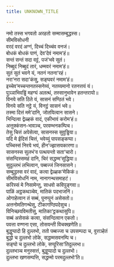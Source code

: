 ```yaml
---
title: UNKNOWN_TITLE

---
```

नमो तस्स भगवतो अरहतो सम्मासम्बुद्धस्स।  
सीमविसोधनी  
वरदं वरदं अग्गं, दिच्‍चं दिच्‍चंव वनजं।  
बोधकं बोधकं पाणं, देव’देवं नमाम’हं॥  
सन्तं सन्तं सदा वट्टं, पजं’भवे सुतं।  
निब्बुदं निब्बुदं तारं, धम्मवरं नमाम’हं॥  
सुतं सुतं भवने यं, नतनं नतना’रहं।  
नरा’नरा सदा’कंसु, सङ्घवरं नमाम’हं॥  
इच्‍चेव’मच्‍चन्तनतस्सनेय्यं, नतय्यमानो रतनत्तयं यं।  
पुञ्‍ञाभिवड्ढिं महग्घं अलत्थं, तस्सानुभावेन हतन्तरायो॥  
विनये सति ठिते यं, सासनं सण्ठितं भवे।  
विनये सति नट्ठे यं, विनट्ठं सासनं भवे॥  
तस्मा दित्तं ममे’दानि, जोतयित्वान सासने।  
भिन्दित्वा द्वेळ्हकं वादं, एकीभावं करोम’हं॥  
अत्तुक्‍कंसन-भावञ्‍च, परवम्भनकम्पिच।  
तेसु चित्तं अपेसेत्वा, सासनस्स सुवुड्ढिया॥  
यदि मे ईदिसं चित्तं, भवेय्युं पापसङ्कप्पा।  
पच्‍चिस्सं निरये भयं, हीन’ज्झासयकारणा॥  
सासनस्स सुलभं’व पत्थयन्तो सता’चारो।  
संसन्दिस्समहं दानि, चिरं सद्धम्म’सुद्धिया॥  
सुदुल्‍लभं लभित्वान, पब्बज्‍जं जिनसासने।  
सम्बुद्धस्स वरं वादं, कत्वा द्वेळ्हक’मेकिकं॥  
सीमविसोधनिं नाम, नानागन्थसमाहटं।  
करिस्सं मे निसामेन्तु, साधवो कविपुङ्गवा॥  
पाळिं अट्ठकथञ्‍चेव, मातिकं पदभाजनिं।  
ओगाहेत्वान तं सब्बं, पुनप्पुनं असेसतो॥  
अत्तनोमतिगन्थेसु, टीकागण्ठिपदेसुच।  
विनिच्छयविमतीसु, मातिका’ट्ठकथासुपि॥  
सब्बं असेसकं कत्वा, संसन्दित्वान एकतो।  
पवत्ता वण्णना एसा, तोसयन्ती विचक्खणेति॥  
बुद्धुप्पादो हि दुल्‍लभो, ततो पब्बज्‍जा च उपसम्पदा च, वुत्तञ्हेतं  
बुद्धो च दुल्‍लभो लोके, सद्धम्मसवनम्पि च।  
सङ्घो च दुल्‍लभो लोके, सप्पूरिसा’तिदुल्‍लभा॥  
दुल्‍लभञ्‍च मनुस्सत्तं, बुद्धुप्पादो च दुल्‍लभो।  
दुल्‍लभा खणसम्पत्ति, सद्धम्मो परमदुल्‍लभो’ति॥  